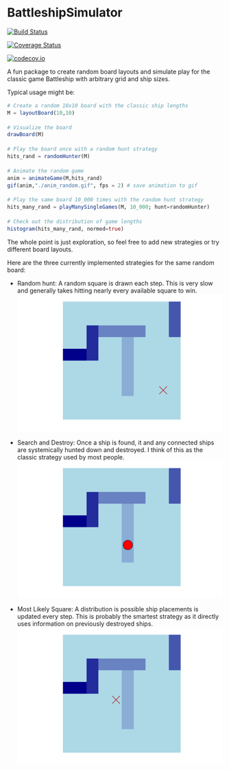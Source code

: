 # BattleshipSimulator

[![Build Status](https://travis-ci.org/mstobb/BattleshipSimulator.jl.svg?branch=master)](https://travis-ci.org/mstobb/BattleshipSimulator.jl)

[![Coverage Status](https://coveralls.io/repos/mstobb/BattleshipSimulator.jl/badge.svg?branch=master&service=github)](https://coveralls.io/github/mstobb/BattleshipSimulator.jl?branch=master)

[![codecov.io](http://codecov.io/github/mstobb/BattleshipSimulator.jl/coverage.svg?branch=master)](http://codecov.io/github/mstobb/BattleshipSimulator.jl?branch=master)

A fun package to create random board layouts and simulate play for the classic game Battleship with arbitrary grid and ship sizes.  

Typical usage might be:
```julia
# Create a random 10x10 board with the classic ship lengths
M = layoutBoard(10,10)

# Visualize the board
drawBoard(M)

# Play the board once with a random hunt strategy
hits_rand = randomHunter(M)

# Animate the random game
anim = animateGame(M,hits_rand)
gif(anim,"./anim_random.gif", fps = 2) # save animation to gif

# Play the same board 10_000 times with the random hunt strategy
hits_many_rand = playManySingleGames(M, 10_000; hunt=randomHunter)

# Check out the distribution of game lengths
histogram(hits_many_rand, normed=true)
```

The whole point is just exploration, so feel free to add new strategies or try different board layouts.  

Here are the three currently implemented strategies for the same random board:

- Random hunt: A random square is drawn each step.  This is very slow and generally takes hitting nearly every available square to win.
![random hunt.](https://raw.githubusercontent.com/mstobb/BattleshipSimulator/master/examples/anim_random.gif)

- Search and Destroy: Once a ship is found, it and any connected ships are systemically hunted down and destroyed.  I think of this as the classic strategy used by most people.
![target hunt.](https://raw.githubusercontent.com/mstobb/BattleshipSimulator/master/examples/anim_target.gif)

- Most Likely Square: A distribution is possible ship placements is updated every step.  This is probably the smartest strategy as it directly uses information on previously destroyed ships.
![distribution hunt.](https://raw.githubusercontent.com/mstobb/BattleshipSimulator/master/examples/anim_dist.gif)
